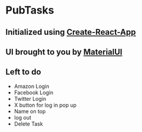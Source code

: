 # PubTasks

## Initialized using [Create-React-App](https://github.com/facebookincubator/create-react-app)

## UI brought to you by [MaterialUI](https://material-ui.com/)

## Left to do
- Amazon Login
- Facebook Login
- Twitter Login
- X button for log in pop up
- Name on top
- log out
- Delete Task